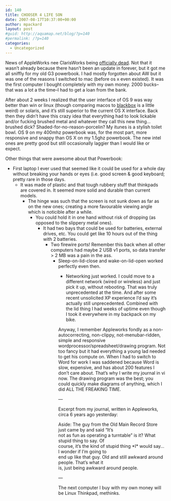 ```yaml
---
id: 140
title: CHOOSER 4 LIFE SON
date: 2007-08-17T10:37:00+00:00
author: mpackard
layout: post
#guid: http://aquamap.net/blog/?p=140
#permalink: /?p=140
categories:
  - Uncategorized
---
```

News of AppleWorks nee ClarisWorks being [officially dead](http://www-swiss.ai.mit.edu/~bob/clarisworks.php). Not that it wasn&#8217;t already because there hasn&#8217;t been an update in forever, but it got me all sniffly for my old G3 powerbook. I had mostly forgotten about AW but it was one of the reasons I switched to mac (before os x even existed). It was the first computer I bought completely with my own money. 2000 bucks&#8211;that was a lot a the time&#8211;I had to get a loan from the bank.

After about 2 weeks I realized that the user interface of OS 9 was way better than win or linux (though comparing macos to  [blackbox](http://blackboxwm.sourceforge.net/blackbox) is a little weird) or solaris, and it&#8217;s still superior to the current OS X interface. Back then they didn&#8217;t have this crazy idea that everything had to look lickable and/or fucking brushed metal and whatever they call this new thing&#8230; brushed dick? Shaded-for-no-reason-porcelin? My itunes is a stylish toilet bowl. OS 9 on my 400mhz powerbook was, for the most part, more responsive and snappy than OS X on my 1.5ghz powerbook. The new intel ones are pretty good but still occasionally laggier than I would like or expect.

Other things that were awesome about that Powerbook:

  * First laptop I ever used that seemed like it could be used for a whole day without breaking your hands or eyes (i.e. good screen & good keyboard; pretty rare in those days. 
      * It was made of plastic and that tough rubbery stuff that thinkpads are covered in. It seemed more solid and durable than current models. 
          * The hinge was such that the screen is not sunk down as far as on the new ones; creating a more favourable viewing angle which is noticible after a while. 
              * You could hold it in one hand without risk of dropping (as opposed to the slippery metal ones). 
                  * It had two bays that could be used for batteries, external drives, etc. You could get like 10 hours out of the thing with 2 batteries. 
                      * Two firewire ports! Remember this back when all other computers had maybe 2 USB v1 ports, so data transfer > 2 MB was a pain in the ass. 
                          * Sleep-on-lid-close and wake-on-lid-open worked perfectly even then. 
                              * Networking just worked. I could move to a different network (wired or wireless) and just pick it up, without rebooting. That was truly unprecedented at the time. And after some recent unsolicited XP experience I&#8217;d say it&#8217;s actually still unprecedented. Combined with the lid thing I had weeks of uptime even though I took it everywhere in my backpack on my bike. </ul> 
                                Anyway, I remember Appleworks fondly as a non-autocorrecting, non-clippy, not-menubar-ridden, simple and responsive wordprocessor/spreadsheet/drawing program. Not too fancy but it had everything a young lad needed to get his compute on. When I had to switch to Word for work I was saddened because Word is slow, expensive, and has about 200 features I don&#8217;t care about. That&#8217;s why I write my journal in vi now. The drawing program was the best; you could quickly make diagrams of anything, which I did ALL THE FREAKING TIME.
                                
                                &#8212;
                                
                                Excerpt from my journal, written in Appleworks, circa 6 years ago yesterday:
                                
                                Aside: The guy from the Old Main Record Store just came by and said &#8220;It&#8217;s  
                                not as fun as operating a turntable&#8221; is it? What stupid thing to say. Of  
                                course, it&#8217;s the kind of stupid thing \*I\* would say&#8230; I wonder if I&#8217;m going to  
                                end up like that guy. Old and still awkward around people. That&#8217;s what it  
                                is, just being awkward around people.
                                
                                &#8212;
                                
                                The next computer I buy with my own money will be Linux Thinkpad, methinks.

